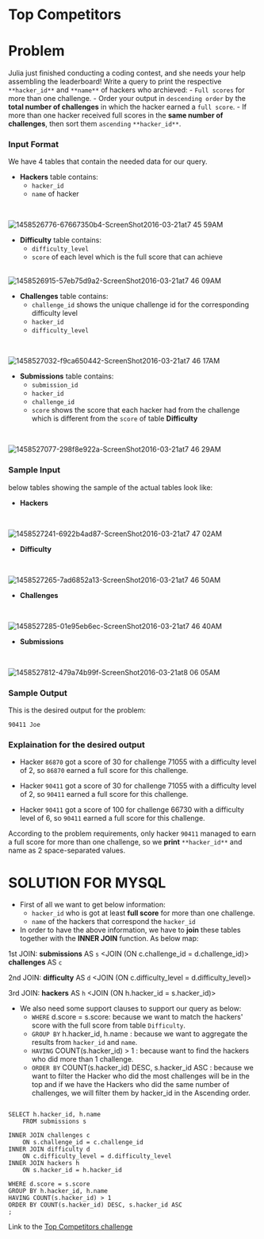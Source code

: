 # Top Competitors

# Problem

Julia just finished conducting a coding contest, and she needs your help assembling the leaderboard!
Write a query to print the respective `**hacker_id**` and `**name**` of hackers who archieved:
    - `Full scores` for more than one challenge.
    - Order your output in `descending order` by the **total number of challenges** in which the hacker earned a `full score`.
    - If more than one hacker received full scores in the **same number of challenges**, then sort them `ascending` `**hacker_id**`.
    
### Input Format

We have 4 tables that contain the needed data for our query.

- **Hackers** table contains: 
    * `hacker_id`
    * `name` of hacker
<br>

![1458526776-67667350b4-ScreenShot2016-03-21at7 45 59AM](https://user-images.githubusercontent.com/70767722/123672023-e64dd600-d80c-11eb-9275-62925e562232.png)
<br>

- **Difficulty** table contains:
    * `difficulty_level`
    * `score` of each level which is the full score that can achieve
    <br>
    
![1458526915-57eb75d9a2-ScreenShot2016-03-21at7 46 09AM](https://user-images.githubusercontent.com/70767722/123672039-e948c680-d80c-11eb-85df-6e0c8eba7c06.png)
<br>

- **Challenges** table contains:
    * `challenge_id` shows the unique challenge id for the corresponding difficulty level
    * `hacker_id`
    * `difficulty_level`
<br>

![1458527032-f9ca650442-ScreenShot2016-03-21at7 46 17AM](https://user-images.githubusercontent.com/70767722/123672051-ef3ea780-d80c-11eb-805a-15e591f5176c.png)
<br>

- **Submissions** table contains:
    * `submission_id` 
    * `hacker_id`
    * `challenge_id`
    * `score` shows the score that each hacker had from the challenge which is different from the `score` of table **Difficulty**
<br>

![1458527077-298f8e922a-ScreenShot2016-03-21at7 46 29AM](https://user-images.githubusercontent.com/70767722/123672075-f5348880-d80c-11eb-9630-282eb40c0743.png)
<br>

### Sample Input

below tables showing the sample of the actual tables look like:

- **Hackers**
<br>

![1458527241-6922b4ad87-ScreenShot2016-03-21at7 47 02AM](https://user-images.githubusercontent.com/70767722/123672100-fb2a6980-d80c-11eb-9783-88070c0388bb.png)
<br>
- **Difficulty** 
<br>

![1458527265-7ad6852a13-ScreenShot2016-03-21at7 46 50AM](https://user-images.githubusercontent.com/70767722/123672130-0087b400-d80d-11eb-8fc5-0afd0dfccaee.png)
<br>

- **Challenges** 
<br>

![1458527285-01e95eb6ec-ScreenShot2016-03-21at7 46 40AM](https://user-images.githubusercontent.com/70767722/123672157-067d9500-d80d-11eb-9dfb-c3eaf425f1e6.png)
<br>

- **Submissions**
<br>

![1458527812-479a74b99f-ScreenShot2016-03-21at8 06 05AM](https://user-images.githubusercontent.com/70767722/123672197-0f6e6680-d80d-11eb-9360-c61705b16a68.png)
<br>

### Sample Output

This is the desired output for the problem:

```
90411 Joe
```

### Explaination for the desired output

- Hacker `86870` got a score of 30 for challenge 71055 with a difficulty level of 2, so `86870` earned a full score for this challenge.

- Hacker `90411` got a score of 30 for challenge 71055 with a difficulty level of 2, so `90411` earned a full score for this challenge.

- Hacker `90411` got a score of 100 for challenge 66730 with a difficulty level of 6, so `90411` earned a full score for this challenge.

According to the problem requirements, only hacker `90411` managed to earn a full score for more than one challenge, so we **print** `**hacker_id**` and name as 2 space-separated values.

# SOLUTION FOR MYSQL

- First of all we want to get below information:
    * `hacker_id` who is got at least **full score** for more than one challenge.
    * `name` of the hackers that correspond the `hacker_id`
- In order to have the above information, we have to **join** these tables together with the **INNER JOIN** function. As below map:

1st JOIN:
**submissions** AS `s` <JOIN (ON c.challenge_id = d.challenge_id)>  **challenges** AS `c`

2nd JOIN:
**difficulty** AS `d` <JOIN (ON c.difficulty_level = d.difficulty_level)> 

3rd JOIN:
**hackers** AS `h` <JOIN (ON h.hacker_id = s.hacker_id)>

- We also need some support clauses to support our query as below:
    * `WHERE` d.score = s.score: because we want to match the hackers' score with the full score from table `Difficulty`.
    * `GROUP BY` h.hacker_id, h.name : because we want to aggregate the results from `hacker_id` and `name`. 
    * `HAVING` COUNT(s.hacker_id) > 1 : because want to find the hackers who did more than 1 challenge.
    * `ORDER BY` COUNT(s.hacker_id) DESC, s.hacker_id ASC : because we want to filter the Hacker who did the most challenges will be in the top and if we have the Hackers who did the same number of challenges, we will filter them by hacker_id in the Ascending order.
    
``` mysql

SELECT h.hacker_id, h.name
    FROM submissions s
    
INNER JOIN challenges c
    ON s.challenge_id = c.challenge_id
INNER JOIN difficulty d
    ON c.difficulty_level = d.difficulty_level
INNER JOIN hackers h
    ON s.hacker_id = h.hacker_id

WHERE d.score = s.score
GROUP BY h.hacker_id, h.name
HAVING COUNT(s.hacker_id) > 1
ORDER BY COUNT(s.hacker_id) DESC, s.hacker_id ASC 
;
```

Link to the [Top Competitors challenge](https://www.hackerrank.com/challenges/full-score/problem)



```python

```
